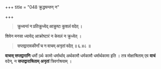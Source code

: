 +++
title = "048 क्रुद्ध्यन्तन् न"

+++

> **क्रुध्यन्तं न प्रतिक्रुध्येद् आक्रुष्टः कुशलं वदेत् ।**

शिवेन मनसा ध्यायेद् आक्रोष्टारं न केवलं न क्रुध्येत् ।

> **सप्तद्वारावकीर्णां च न वाचम् अनृतां वदेत्  ॥ ६.४८ ॥**

**वाचस् सप्तद्वाराणि** धर्मो ऽर्थः कामो धर्मार्थाव् अर्थकामौ धर्मकामौ धर्मार्थकामा इति । तत्र मोक्षाश्रिताम् एव **वाचं** वदेन्, न **सप्तद्वाराश्रिताम्** **अनृतां** त्रिवर्गाश्रयाम् ।